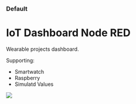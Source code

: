 ### Default
# IoT Dashboard Node RED

Wearable projects dashboard.

Supporting:
- Smartwatch
- Raspberry
- Simulatd Values

![](https://dashboard.snapcraft.io/site_media/appmedia/2017/01/nr-hex_1.png)